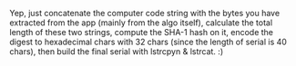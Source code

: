 Yep, just concatenate the computer code string with the bytes you have extracted from the app (mainly from the algo itself), 
calculate the total length of these two strings, compute the SHA-1 hash on it, encode the digest to hexadecimal chars with 32 chars (since the length of serial is 40 chars), 
then build the final serial with lstrcpyn & lstrcat.
:)
